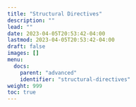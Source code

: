 ```yaml
---
title: "Structural Directives"
description: ""
lead: ""
date: 2023-04-05T20:53:42-04:00
lastmod: 2023-04-05T20:53:42-04:00
draft: false
images: []
menu:
  docs:
    parent: "advanced"
    identifier: "structural-directives"
weight: 999
toc: true
---
```

